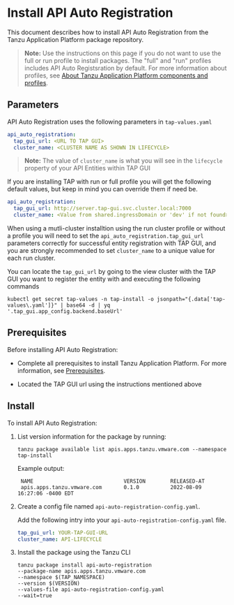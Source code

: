 # Install API Auto Registration

This document describes how to install API Auto Registration from the Tanzu Application Platform package repository.

>**Note:** Use the instructions on this page if you do not want to use the full or run profile to install packages.
The "full" and "run" profiles includes API Auto Registsration by default.
For more information about profiles, see [About Tanzu Application Platform components and profiles](../about-package-profiles.md).

## <a id='parameters'></a>Parameters
API Auto Registration uses the following parameters in `tap-values.yaml`

```yaml
api_auto_registration:
  tap_gui_url: <URL TO TAP GUI>
  cluster_name: <CLUSTER NAME AS SHOWN IN LIFECYCLE>
```

>**Note:** The value of `cluster_name` is what you will see in the `lifecycle` property of your API Entities within TAP GUI 

If you are installing TAP with run or full profile you will get the following default values, but keep in mind you can override them if need be.

```yaml
api_auto_registration:
  tap_gui_url: http://server.tap-gui.svc.cluster.local:7000 
  cluster_name: <Value from shared.ingressDomain or 'dev' if not found>
```

When using a mutli-cluster installtion using the run cluster profile or without a profile you will need to set the `api_auto_registration.tap_gui_url` parameters correctly for successful entity registration with TAP GUI, and you are strongly recommended to set `cluster_name` to a unique value for each run cluster.

You can locate the `tap_gui_url` by going to the view cluster with the TAP GUI you want to register the entity with and executing the following commands

```console
kubectl get secret tap-values -n tap-install -o jsonpath="{.data['tap-values\.yaml']}" | base64 -d | yq '.tap_gui.app_config.backend.baseUrl'  
``` 

## <a id='prereqs'></a>Prerequisites

Before installing API Auto Registration:

- Complete all prerequisites to install Tanzu Application Platform. For more information, see [Prerequisites](../prerequisites.md).

- Located the TAP GUI url using the instructions mentioned above  

## <a id='install'></a>Install

To install API Auto Registration:

1. List version information for the package by running:

    ```console
    tanzu package available list apis.apps.tanzu.vmware.com --namespace tap-install
    ```

    Example output:

    ```console
     NAME                             VERSION        RELEASED-AT
     apis.apps.tanzu.vmware.com       0.1.0          2022-08-09 16:27:06 -0400 EDT
    ```  

2. Create a config file named `api-auto-registration-config.yaml`.

    Add the following intry into your `api-auto-registration-config.yaml` file.
    ```yaml
    tap_gui_url: YOUR-TAP-GUI-URL
    cluster_name: API-LIFECYCLE
    ```

3. Install the package using the Tanzu CLI
   
   ```console
   tanzu package install api-auto-registration 
   --package-name apis.apps.tanzu.vmware.com
   --namespace $(TAP_NAMESPACE)
   --version $(VERSION)
   --values-file api-auto-registration-config.yaml
   --wait=true
   ``` 